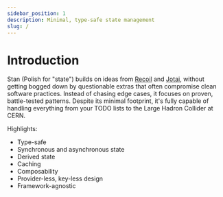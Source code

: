 ```yaml
---
sidebar_position: 1
description: Minimal, type-safe state management
slug: /
---
```


# Introduction

Stan (Polish for "state") builds on ideas from [Recoil](https://recoiljs.org) and [Jotai](https://jotai.org), without getting bogged down by questionable extras that often compromise clean software practices. Instead of chasing edge cases, it focuses on proven, battle-tested patterns. Despite its minimal footprint, it's fully capable of handling everything from your TODO lists to the Large Hadron Collider at CERN.

Highlights:

- Type-safe
- Synchronous and asynchronous state
- Derived state
- Caching
- Composability
- Provider-less, key-less design
- Framework-agnostic
